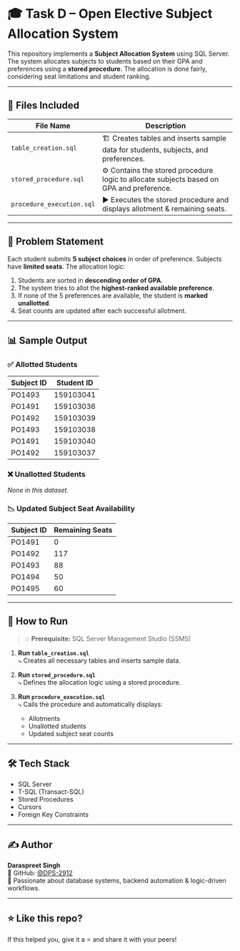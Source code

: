 # 🎓 Task D – Open Elective Subject Allocation System

This repository implements a **Subject Allocation System** using SQL Server. The system allocates subjects to students based on their GPA and preferences using a **stored procedure**. The allocation is done fairly, considering seat limitations and student ranking.

---

## 📁 Files Included

| File Name                 | Description                                                                 |
|--------------------------|-----------------------------------------------------------------------------|
| `table_creation.sql`     | 🏗️ Creates tables and inserts sample data for students, subjects, and preferences. |
| `stored_procedure.sql`   | ⚙️ Contains the stored procedure logic to allocate subjects based on GPA and preference. |
| `procedure_execution.sql`| ▶️ Executes the stored procedure and displays allotment & remaining seats.     |

---

## 🧠 Problem Statement

Each student submits **5 subject choices** in order of preference. Subjects have **limited seats**. The allocation logic:

1. Students are sorted in **descending order of GPA**.
2. The system tries to allot the **highest-ranked available preference**.
3. If none of the 5 preferences are available, the student is **marked unallotted**.
4. Seat counts are updated after each successful allotment.

---

## 📊 Sample Output

### ✅ Allotted Students

| Subject ID | Student ID   |
|------------|--------------|
| PO1493     | 159103041    |
| PO1491     | 159103036    |
| PO1492     | 159103039    |
| PO1493     | 159103038    |
| PO1491     | 159103040    |
| PO1492     | 159103037    |

### ❌ Unallotted Students

_None in this dataset._

### 📉 Updated Subject Seat Availability

| Subject ID | Remaining Seats |
|------------|-----------------|
| PO1491     | 0               |
| PO1492     | 117             |
| PO1493     | 88              |
| PO1494     | 50              |
| PO1495     | 60              |

---

## 🚀 How to Run

> 💡 **Prerequisite:** SQL Server Management Studio (SSMS)

1. **Run `table_creation.sql`**  
   ⤷ Creates all necessary tables and inserts sample data.

2. **Run `stored_procedure.sql`**  
   ⤷ Defines the allocation logic using a stored procedure.

3. **Run `procedure_execution.sql`**  
   ⤷ Calls the procedure and automatically displays:
   - Allotments
   - Unallotted students
   - Updated subject seat counts

---

## 🛠️ Tech Stack

- SQL Server
- T-SQL (Transact-SQL)
- Stored Procedures
- Cursors
- Foreign Key Constraints

---

## ✍️ Author

**Daraspreet Singh**  
📘 GitHub: [@DPS-2912](https://github.com/DPS-2912)  
🎯 Passionate about database systems, backend automation & logic-driven workflows.

---

## ⭐ Like this repo?

If this helped you, give it a ⭐ and share it with your peers!

